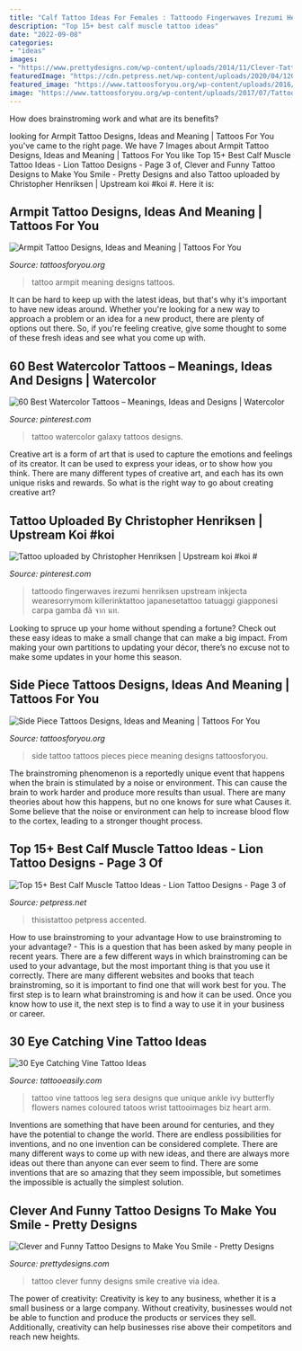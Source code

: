 ```yaml
---
title: "Calf Tattoo Ideas For Females : Tattoodo Fingerwaves Irezumi Henriksen Upstream Inkjecta Wearesorrymom Killerinktattoo Japanesetattoo Tatuaggi Giapponesi Carpa Gamba đã จาก นท"
description: "Top 15+ best calf muscle tattoo ideas"
date: "2022-09-08"
categories:
- "ideas"
images:
- "https://www.prettydesigns.com/wp-content/uploads/2014/11/Clever-Tattoo.jpg"
featuredImage: "https://cdn.petpress.net/wp-content/uploads/2020/04/12005559/lion-calf-tattoo-women.jpg"
featured_image: "https://www.tattoosforyou.org/wp-content/uploads/2016/02/Side-Tattoo-Pieces.jpg"
image: "https://www.tattoosforyou.org/wp-content/uploads/2017/07/Tattoo-on-Armpit.jpg"
---
```



How does brainstroming work and what are its benefits?
 

	

		
looking for Armpit Tattoo Designs, Ideas and Meaning | Tattoos For You you've came to the right page. We have 7 Images about Armpit Tattoo Designs, Ideas and Meaning | Tattoos For You like Top 15+ Best Calf Muscle Tattoo Ideas - Lion Tattoo Designs - Page 3 of, Clever and Funny Tattoo Designs to Make You Smile - Pretty Designs and also Tattoo uploaded by Christopher Henriksen | Upstream koi #koi #. Here it is:
		
    
## Armpit Tattoo Designs, Ideas And Meaning | Tattoos For You

<img loading=lazy src="https://www.tattoosforyou.org/wp-content/uploads/2017/07/Tattoo-on-Armpit.jpg" onerror="this.onerror=null;this.src='https://tse1.mm.bing.net/th?id=OIP.c0SjojRW_d-CU1QituzxOgHaJ4&amp;pid=15.1';" alt="Armpit Tattoo Designs, Ideas and Meaning | Tattoos For You">

_Source: tattoosforyou.org_

>tattoo armpit meaning designs tattoos. 

	

It can be hard to keep up with the latest ideas, but that's why it's important to have new ideas around. Whether you're looking for a new way to approach a problem or an idea for a new product, there are plenty of options out there. So, if you're feeling creative, give some thought to some of these fresh ideas and see what you come up with.

    
## 60 Best Watercolor Tattoos – Meanings, Ideas And Designs | Watercolor

<img loading=lazy src="https://i.pinimg.com/736x/6a/ab/24/6aab24e442c59cedbccaf1ded363dfcc--watercolor-galaxy-tattoo-watercolor-tattoos-for-women.jpg" onerror="this.onerror=null;this.src='https://tse3.mm.bing.net/th?id=OIP.Wk2FlwEkns1A9fVmkJEkIgHaLB&amp;pid=15.1';" alt="60 Best Watercolor Tattoos – Meanings, Ideas and Designs | Watercolor">

_Source: pinterest.com_

>tattoo watercolor galaxy tattoos designs. 

	

Creative art is a form of art that is used to capture the emotions and feelings of its creator. It can be used to express your ideas, or to show how you think. There are many different types of creative art, and each has its own unique risks and rewards. So what is the right way to go about creating creative art?

    
## Tattoo Uploaded By Christopher Henriksen | Upstream Koi #koi #

<img loading=lazy src="https://i.pinimg.com/736x/f0/8d/34/f08d34e1aae8dc14bfcf1caf637eea62.jpg" onerror="this.onerror=null;this.src='https://tse4.mm.bing.net/th?id=OIP.c_uNnQlvQQHpqzhVD5eaPwHaLG&amp;pid=15.1';" alt="Tattoo uploaded by Christopher Henriksen | Upstream koi #koi #">

_Source: pinterest.com_

>tattoodo fingerwaves irezumi henriksen upstream inkjecta wearesorrymom killerinktattoo japanesetattoo tatuaggi giapponesi carpa gamba đã จาก นท. 

	

Looking to spruce up your home without spending a fortune? Check out these easy ideas to make a small change that can make a big impact. From making your own partitions to updating your décor, there’s no excuse not to make some updates in your home this season.

    
## Side Piece Tattoos Designs, Ideas And Meaning | Tattoos For You

<img loading=lazy src="https://www.tattoosforyou.org/wp-content/uploads/2016/02/Side-Tattoo-Pieces.jpg" onerror="this.onerror=null;this.src='https://tse1.mm.bing.net/th?id=OIP.k9tanZuJ3LcSqLGNIo-PRgHaJ4&amp;pid=15.1';" alt="Side Piece Tattoos Designs, Ideas and Meaning | Tattoos For You">

_Source: tattoosforyou.org_

>side tattoo tattoos pieces piece meaning designs tattoosforyou. 

	

The brainstroming phenomenon is a reportedly unique event that happens when the brain is stimulated by a noise or environment. This can cause the brain to work harder and produce more results than usual. There are many theories about how this happens, but no one knows for sure what Causes it. Some believe that the noise or environment can help to increase blood flow to the cortex, leading to a stronger thought process.

    
## Top 15+ Best Calf Muscle Tattoo Ideas - Lion Tattoo Designs - Page 3 Of

<img loading=lazy src="https://cdn.petpress.net/wp-content/uploads/2020/04/12005559/lion-calf-tattoo-women.jpg" onerror="this.onerror=null;this.src='https://tse4.mm.bing.net/th?id=OIP.kOwlDDt9saR4ZTkFJYI6AwHaHX&amp;pid=15.1';" alt="Top 15+ Best Calf Muscle Tattoo Ideas - Lion Tattoo Designs - Page 3 of">

_Source: petpress.net_

>thisistattoo petpress accented. 

	

How to use brainstroming to your advantage
How to use brainstroming to your advantage? - This is a question that has been asked by many people in recent years. There are a few different ways in which brainstroming can be used to your advantage, but the most important thing is that you use it correctly. There are many different websites and books that teach brainstroming, so it is important to find one that will work best for you. The first step is to learn what brainstroming is and how it can be used. Once you know how to use it, the next step is to find a way to use it in your business or career.

    
## 30 Eye Catching Vine Tattoo Ideas

<img loading=lazy src="http://www.tattooeasily.com/wp-content/uploads/2013/07/Vine-tattoo-29.jpg" onerror="this.onerror=null;this.src='https://tse2.mm.bing.net/th?id=OIP.DnOqaZ5s6cD0d0bn9w28AgHaJ7&amp;pid=15.1';" alt="30 Eye Catching Vine Tattoo Ideas">

_Source: tattooeasily.com_

>tattoo vine tattoos leg sera designs que unique ankle ivy butterfly flowers names coloured tatoos wrist tattooimages biz heart arm. 

	

Inventions are something that have been around for centuries, and they have the potential to change the world. There are endless possibilities for inventions, and no one invention can be considered complete. There are many different ways to come up with new ideas, and there are always more ideas out there than anyone can ever seem to find. There are some inventions that are so amazing that they seem impossible, but sometimes the impossible is actually the simplest solution.

    
## Clever And Funny Tattoo Designs To Make You Smile - Pretty Designs

<img loading=lazy src="https://www.prettydesigns.com/wp-content/uploads/2014/11/Clever-Tattoo.jpg" onerror="this.onerror=null;this.src='https://tse2.mm.bing.net/th?id=OIP.eHpti3PsKjzW4DhpdYuITAHaJ3&amp;pid=15.1';" alt="Clever and Funny Tattoo Designs to Make You Smile - Pretty Designs">

_Source: prettydesigns.com_

>tattoo clever funny designs smile creative via idea. 

	

The power of creativity:
Creativity is key to any business, whether it is a small business or a large company. Without creativity, businesses would not be able to function and produce the products or services they sell. Additionally, creativity can help businesses rise above their competitors and reach new heights.

